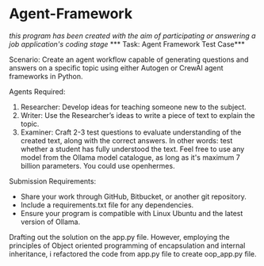 # Agent-Framework
_this program has been created with the aim of participating or answering a job application's coding stage_
 *** Task: Agent Framework Test Case***

Scenario: Create an agent workflow capable of generating questions and answers on a specific topic using either Autogen or CrewAI agent frameworks in Python.


Agents Required:
1. Researcher: Develop ideas for teaching someone new to the subject.
2. Writer: Use the Researcher’s ideas to write a piece of text to explain the topic.
3. Examiner: Craft 2-3 test questions to evaluate understanding of the created text, along with the correct answers. In other words: test whether a student has fully understood the text.
Feel free to use any model from the Ollama model catalogue, as long as it's maximum 7 billion parameters. You could use openhermes.

Submission Requirements:
- Share your work through GitHub, Bitbucket, or another git repository.
- Include a requirements.txt file for any dependencies.
- Ensure your program is compatible with Linux Ubuntu and the latest version of Ollama.


Drafting out the solution on the app.py file. However, employing the principles of Object oriented programming of encapsulation and internal inheritance, i refactored the code from app.py file to create oop_app.py file.


